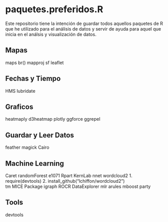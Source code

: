 # paquetes.preferidos.R
Este repositorio tiene la intención de guardar todos aquellos paquetes de R que he utilizado para el análisis de datos y servir de ayuda para aquel que inicia en el análsis y visualización de datos.

## Mapas
maps br()
mapproj
sf
leaflet

## Fechas y Tiempo
HMS
lubridate

## Graficos
heatmaply
d3heatmap
plotly
ggforce
ggrepel

## Guardar y Leer Datos
feather
magick
Cairo

## Machine Learning
Caret
randomForest
e1071
Rpart
KernLab
nnet
wordcloud2
	1. require(devtools)
	2. install_github(“lchiffon/wordcloud2”)	
tm
MICE Package
igraph
ROCR
DataExplorer
mlr
arules
mboost
party

## Tools
devtools

